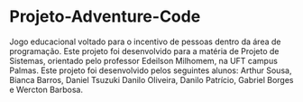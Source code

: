 # Projeto-Adventure-Code
Jogo educacional voltado para o incentivo de pessoas dentro da área de programação.
Este projeto foi desenvolvido para a matéria de Projeto de Sistemas, orientado pelo professor Edeilson Milhomem, na UFT campus Palmas.
Este projeto foi desenvolvido pelos seguintes alunos: Arthur Sousa, Bianca Barros, Daniel Tsuzuki Danilo Oliveira, Danilo Patrício, Gabriel Borges e Wercton Barbosa.
